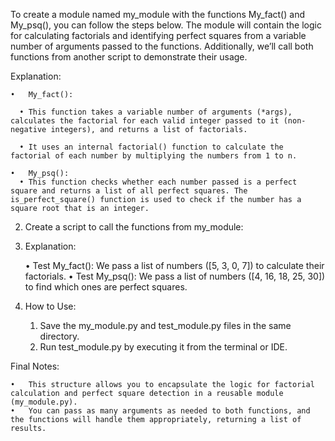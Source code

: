 To create a module named my_module with the functions My_fact() and My_psq(), you can follow the steps below. The module will contain the logic for calculating factorials and identifying perfect squares from a variable number of arguments passed to the functions. Additionally, we’ll call both functions from another script to demonstrate their usage.


Explanation:

	•	My_fact():

	  •	This function takes a variable number of arguments (*args), calculates the factorial for each valid integer passed to it (non-negative integers), and returns a list of factorials.

	  •	It uses an internal factorial() function to calculate the factorial of each number by multiplying the numbers from 1 to n.

	•	My_psq():
	  •	This function checks whether each number passed is a perfect square and returns a list of all perfect squares. The is_perfect_square() function is used to check if the number has a square root that is an integer.

2. Create a script to call the functions from my_module:


3. Explanation:

	•	Test My_fact(): We pass a list of numbers ([5, 3, 0, 7]) to calculate their factorials.
	•	Test My_psq(): We pass a list of numbers ([4, 16, 18, 25, 30]) to find which ones are perfect squares.


5. How to Use:

	1.	Save the my_module.py and test_module.py files in the same directory.
	2.	Run test_module.py by executing it from the terminal or IDE.


Final Notes:

	•	This structure allows you to encapsulate the logic for factorial calculation and perfect square detection in a reusable module (my_module.py).
	•	You can pass as many arguments as needed to both functions, and the functions will handle them appropriately, returning a list of results.